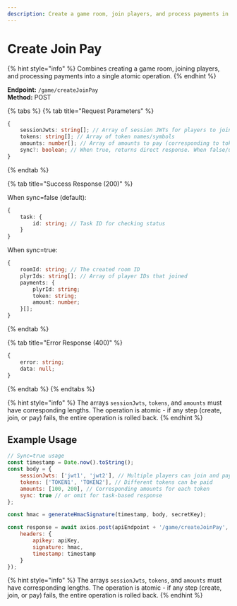 ```yaml
---
description: Create a game room, join players, and process payments in a single operation
---
```


# Create Join Pay

{% hint style="info" %} Combines creating a game room, joining players, and processing payments into a single atomic operation. {% endhint %}

**Endpoint:** `/game/createJoinPay`  
**Method:** POST

{% tabs %} {% tab title="Request Parameters" %}

```typescript
{
    sessionJwts: string[]; // Array of session JWTs for players to join and pay
    tokens: string[]; // Array of token names/symbols
    amounts: number[]; // Array of amounts to pay (corresponding to tokens array)
    sync?: boolean; // When true, returns direct response. When false/undefined, returns a task ID for polling status
}
```

{% endtab %}

{% tab title="Success Response (200)" %}

When sync=false (default):

```typescript
{
    task: {
        id: string; // Task ID for checking status
    }
}
```

When sync=true:

```typescript
{
    roomId: string; // The created room ID
    plyrIds: string[]; // Array of player IDs that joined
    payments: {
        plyrId: string;
        token: string;
        amount: number;
    }[];
}
```

{% endtab %}

{% tab title="Error Response (400)" %}

```typescript
{
    error: string;
    data: null;
}
```

{% endtab %} {% endtabs %}

{% hint style="info" %} The arrays `sessionJwts`, `tokens`, and `amounts` must have corresponding lengths. The operation is atomic - if any step (create, join, or pay) fails, the entire operation is rolled back. {% endhint %}

## Example Usage

```javascript
// Sync=true usage
const timestamp = Date.now().toString();
const body = {
    sessionJwts: ['jwt1', 'jwt2'], // Multiple players can join and pay
    tokens: ['TOKEN1', 'TOKEN2'], // Different tokens can be paid
    amounts: [100, 200], // Corresponding amounts for each token
    sync: true // or omit for task-based response
};

const hmac = generateHmacSignature(timestamp, body, secretKey);

const response = await axios.post(apiEndpoint + '/game/createJoinPay', body, {
    headers: {
        apikey: apiKey,
        signature: hmac,
        timestamp: timestamp
    }
});
```

{% hint style="info" %} The arrays `sessionJwts`, `tokens`, and `amounts` must have corresponding lengths. The operation is atomic - if any step (create, join, or pay) fails, the entire operation is rolled back. {% endhint %}
